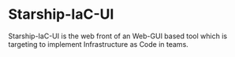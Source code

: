 # Starship-IaC-UI

Starship-IaC-UI is the web front of an Web-GUI based tool which is targeting to implement Infrastructure as Code in teams.
